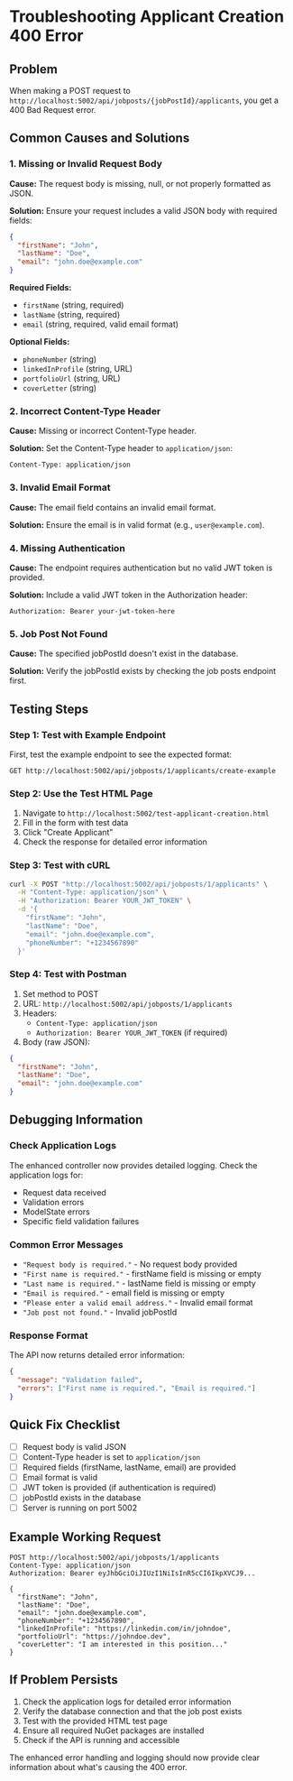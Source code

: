 # Troubleshooting Applicant Creation 400 Error

## Problem

When making a POST request to `http://localhost:5002/api/jobposts/{jobPostId}/applicants`, you get a 400 Bad Request error.

## Common Causes and Solutions

### 1. Missing or Invalid Request Body

**Cause:** The request body is missing, null, or not properly formatted as JSON.

**Solution:** Ensure your request includes a valid JSON body with required fields:

```json
{
  "firstName": "John",
  "lastName": "Doe",
  "email": "john.doe@example.com"
}
```

**Required Fields:**

- `firstName` (string, required)
- `lastName` (string, required)
- `email` (string, required, valid email format)

**Optional Fields:**

- `phoneNumber` (string)
- `linkedInProfile` (string, URL)
- `portfolioUrl` (string, URL)
- `coverLetter` (string)

### 2. Incorrect Content-Type Header

**Cause:** Missing or incorrect Content-Type header.

**Solution:** Set the Content-Type header to `application/json`:

```http
Content-Type: application/json
```

### 3. Invalid Email Format

**Cause:** The email field contains an invalid email format.

**Solution:** Ensure the email is in valid format (e.g., `user@example.com`).

### 4. Missing Authentication

**Cause:** The endpoint requires authentication but no valid JWT token is provided.

**Solution:** Include a valid JWT token in the Authorization header:

```http
Authorization: Bearer your-jwt-token-here
```

### 5. Job Post Not Found

**Cause:** The specified jobPostId doesn't exist in the database.

**Solution:** Verify the jobPostId exists by checking the job posts endpoint first.

## Testing Steps

### Step 1: Test with Example Endpoint

First, test the example endpoint to see the expected format:

```http
GET http://localhost:5002/api/jobposts/1/applicants/create-example
```

### Step 2: Use the Test HTML Page

1. Navigate to `http://localhost:5002/test-applicant-creation.html`
2. Fill in the form with test data
3. Click "Create Applicant"
4. Check the response for detailed error information

### Step 3: Test with cURL

```bash
curl -X POST "http://localhost:5002/api/jobposts/1/applicants" \
  -H "Content-Type: application/json" \
  -H "Authorization: Bearer YOUR_JWT_TOKEN" \
  -d '{
    "firstName": "John",
    "lastName": "Doe",
    "email": "john.doe@example.com",
    "phoneNumber": "+1234567890"
  }'
```

### Step 4: Test with Postman

1. Set method to POST
2. URL: `http://localhost:5002/api/jobposts/1/applicants`
3. Headers:
   - `Content-Type: application/json`
   - `Authorization: Bearer YOUR_JWT_TOKEN` (if required)
4. Body (raw JSON):

```json
{
  "firstName": "John",
  "lastName": "Doe",
  "email": "john.doe@example.com"
}
```

## Debugging Information

### Check Application Logs

The enhanced controller now provides detailed logging. Check the application logs for:

- Request data received
- Validation errors
- ModelState errors
- Specific field validation failures

### Common Error Messages

- `"Request body is required."` - No request body provided
- `"First name is required."` - firstName field is missing or empty
- `"Last name is required."` - lastName field is missing or empty
- `"Email is required."` - email field is missing or empty
- `"Please enter a valid email address."` - Invalid email format
- `"Job post not found."` - Invalid jobPostId

### Response Format

The API now returns detailed error information:

```json
{
  "message": "Validation failed",
  "errors": ["First name is required.", "Email is required."]
}
```

## Quick Fix Checklist

- [ ] Request body is valid JSON
- [ ] Content-Type header is set to `application/json`
- [ ] Required fields (firstName, lastName, email) are provided
- [ ] Email format is valid
- [ ] JWT token is provided (if authentication is required)
- [ ] jobPostId exists in the database
- [ ] Server is running on port 5002

## Example Working Request

```http
POST http://localhost:5002/api/jobposts/1/applicants
Content-Type: application/json
Authorization: Bearer eyJhbGciOiJIUzI1NiIsInR5cCI6IkpXVCJ9...

{
  "firstName": "John",
  "lastName": "Doe",
  "email": "john.doe@example.com",
  "phoneNumber": "+1234567890",
  "linkedInProfile": "https://linkedin.com/in/johndoe",
  "portfolioUrl": "https://johndoe.dev",
  "coverLetter": "I am interested in this position..."
}
```

## If Problem Persists

1. Check the application logs for detailed error information
2. Verify the database connection and that the job post exists
3. Test with the provided HTML test page
4. Ensure all required NuGet packages are installed
5. Check if the API is running and accessible

The enhanced error handling and logging should now provide clear information about what's causing the 400 error.
